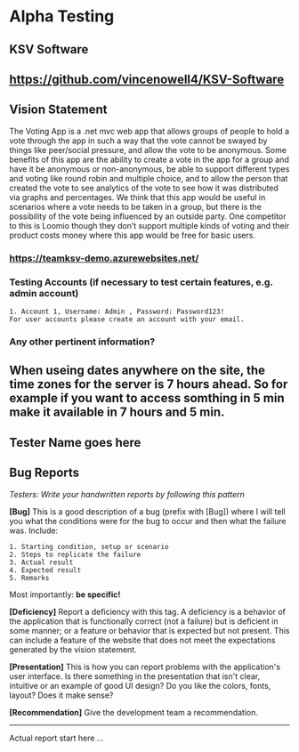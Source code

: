 # Alpha Testing

## KSV Software

## https://github.com/vincenowell4/KSV-Software

## Vision Statement
The Voting App is a .net mvc web app that allows groups of people to hold a vote through the app in such a way that the vote cannot be swayed by things like peer/social pressure, and allow the vote to be anonymous. Some benefits of this app are the ability to create a vote in the app for a group and have it be anonymous or non-anonymous, be able to support different types and voting like round robin and multiple choice, and to allow the person that created the vote to see analytics of the vote to see how it was distributed via graphs and percentages. We think that this app would be useful in scenarios where a vote needs to be taken in a group, but there is the possibility of the vote being influenced by an outside party. One competitor to this is Loomio though they don’t support multiple kinds of voting and their product costs money where this app would be free for basic users.

### https://teamksv-demo.azurewebsites.net/

### Testing Accounts (if necessary to test certain features, e.g. admin account)
    1. Account 1, Username: Admin , Password: Password123!   
    For user accounts please create an account with your email.

### Any other pertinent information?
When useing dates anywhere on the site, the time zones for the server is 7 hours ahead. So for example if you want to access somthing in 5 min make it available in 7 hours and 5 min.
---
## Tester Name goes here

## Bug Reports
_Testers: Write your handwritten reports by following this pattern_

__[Bug]__ This is a good description of a bug (prefix with [Bug]) where I will tell you what the conditions were for the bug to occur and then what the failure was.  Include:

    1. Starting condition, setup or scenario
    2. Steps to replicate the failure
    3. Actual result
    4. Expected result
    5. Remarks
    
Most importantly: __be specific!__

__[Deficiency]__ Report a deficiency with this tag.  A deficiency is a behavior of the application that is functionally correct (not a failure) but is deficient in some manner; or a feature or behavior that is expected but not present.  This can include a feature of the website that does not meet the expectations generated by the vision statement.

__[Presentation]__ This is how you can report problems with the application's user interface.  Is there something in the presentation that isn't clear, intuitive or an example of good UI design?  Do you like the colors, fonts, layout?  Does it make sense?  

__[Recommendation]__ Give the development team a recommendation.

---
Actual report start here ...